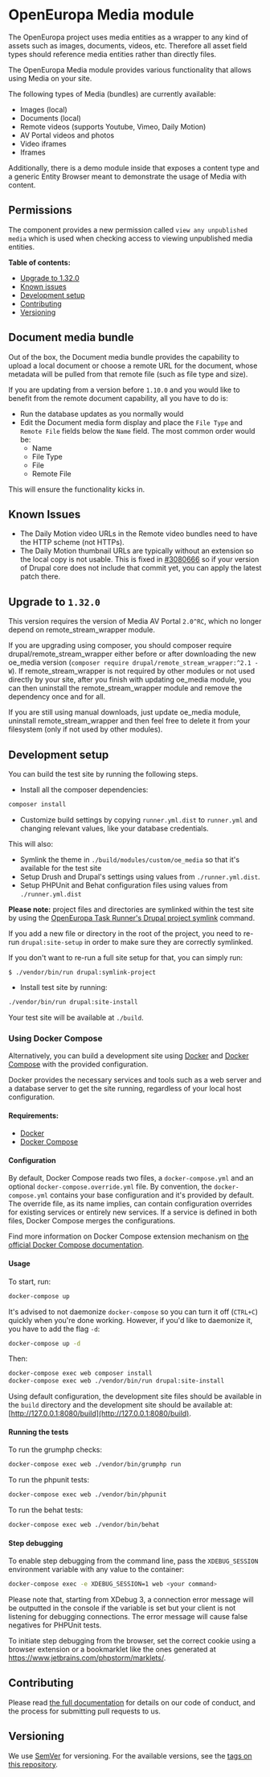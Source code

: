 # OpenEuropa Media module

The OpenEuropa project uses media entities as a wrapper to any kind of assets such as images, documents, videos, etc. Therefore all asset field types should reference
media entities rather than directly files.

The OpenEuropa Media module provides various functionality that allows using Media on your site.

The following types of Media (bundles) are currently available:

* Images (local)
* Documents (local)
* Remote videos (supports Youtube, Vimeo, Daily Motion)
* AV Portal videos and photos
* Video iframes
* Iframes

Additionally, there is a demo module inside that exposes a content type and a generic Entity Browser meant to demonstrate the usage of Media with content.

## Permissions

The component provides a new permission called `view any unpublished media` which is used when checking access to viewing unpublished media entities.

**Table of contents:**

- [Upgrade to 1.32.0](#upgrade-to-1320)
- [Known issues](#known-issues)
- [Development setup](#development-setup)
- [Contributing](#contributing)
- [Versioning](#versioning)

## Document media bundle

Out of the box, the Document media bundle provides the capability to upload a local document or choose a remote URL for the document, whose metadata will be pulled from that remote file (such as file type and size).

If you are updating from a version before `1.10.0` and you would like to benefit from the remote document capability, all you have to do is:

* Run the database updates as you normally would
* Edit the Document media form display and place the `File Type` and `Remote File` fields below the `Name` field. The most common order would be:
  * Name
  * File Type
  * File
  * Remote File

This will ensure the functionality kicks in.

## Known Issues

* The Daily Motion video URLs in the Remote video bundles need to have the HTTP scheme (not HTTPs).
* The Daily Motion thumbnail URLs are typically without an extension so the local copy is not usable. This is fixed in [#3080666](https://www.drupal.org/project/drupal/issues/3080666) so if
your version of Drupal core does not include that commit yet, you can apply the latest patch there.

## Upgrade to `1.32.0`
This version requires the version of Media AV Portal `2.0^RC`, which no longer depend on remote_stream_wrapper module.

If you are upgrading using composer, you should composer require drupal/remote_stream_wrapper either before or after downloading the new oe_media version (`composer require drupal/remote_stream_wrapper:^2.1 -W`).
If remote_stream_wrapper is not required by other modules or not used directly by your site, after you finish with updating oe_media module, you can then uninstall the remote_stream_wrapper module and remove the dependency once and for all.

If you are still using manual downloads, just update oe_media module, uninstall remote_stream_wrapper and then feel free to delete it from your filesystem (only if not used by other modules).

## Development setup

You can build the test site by running the following steps.

* Install all the composer dependencies:

```bash
composer install
```

* Customize build settings by copying `runner.yml.dist` to `runner.yml` and
changing relevant values, like your database credentials.

This will also:
- Symlink the theme in  `./build/modules/custom/oe_media` so that it's available for the test site
- Setup Drush and Drupal's settings using values from `./runner.yml.dist`.
- Setup PHPUnit and Behat configuration files using values from `./runner.yml.dist`

**Please note:** project files and directories are symlinked within the test site by using the
[OpenEuropa Task Runner's Drupal project symlink](https://github.com/openeuropa/task-runner-drupal-project-symlink)
command.

If you add a new file or directory in the root of the project, you need to re-run `drupal:site-setup` in order to make
sure they are correctly symlinked.

If you don't want to re-run a full site setup for that, you can simply run:

```
$ ./vendor/bin/run drupal:symlink-project
```

* Install test site by running:

```bash
./vendor/bin/run drupal:site-install
```

Your test site will be available at `./build`.

### Using Docker Compose

Alternatively, you can build a development site using [Docker](https://www.docker.com/get-docker) and
[Docker Compose](https://docs.docker.com/compose/) with the provided configuration.

Docker provides the necessary services and tools such as a web server and a database server to get the site running,
regardless of your local host configuration.

#### Requirements:

- [Docker](https://www.docker.com/get-docker)
- [Docker Compose](https://docs.docker.com/compose/)

#### Configuration

By default, Docker Compose reads two files, a `docker-compose.yml` and an optional `docker-compose.override.yml` file.
By convention, the `docker-compose.yml` contains your base configuration and it's provided by default.
The override file, as its name implies, can contain configuration overrides for existing services or entirely new
services.
If a service is defined in both files, Docker Compose merges the configurations.

Find more information on Docker Compose extension mechanism on [the official Docker Compose documentation](https://docs.docker.com/compose/extends/).

#### Usage

To start, run:

```bash
docker-compose up
```

It's advised to not daemonize `docker-compose` so you can turn it off (`CTRL+C`) quickly when you're done working.
However, if you'd like to daemonize it, you have to add the flag `-d`:

```bash
docker-compose up -d
```

Then:

```bash
docker-compose exec web composer install
docker-compose exec web ./vendor/bin/run drupal:site-install
```

Using default configuration, the development site files should be available in the `build` directory and the development
site should be available at: [http://127.0.0.1:8080/build](http://127.0.0.1:8080/build).

#### Running the tests

To run the grumphp checks:

```bash
docker-compose exec web ./vendor/bin/grumphp run
```

To run the phpunit tests:

```bash
docker-compose exec web ./vendor/bin/phpunit
```

To run the behat tests:

```bash
docker-compose exec web ./vendor/bin/behat
```

#### Step debugging

To enable step debugging from the command line, pass the `XDEBUG_SESSION` environment variable with any value to
the container:

```bash
docker-compose exec -e XDEBUG_SESSION=1 web <your command>
```

Please note that, starting from XDebug 3, a connection error message will be outputted in the console if the variable is
set but your client is not listening for debugging connections. The error message will cause false negatives for PHPUnit
tests.

To initiate step debugging from the browser, set the correct cookie using a browser extension or a bookmarklet
like the ones generated at https://www.jetbrains.com/phpstorm/marklets/.

## Contributing

Please read [the full documentation](https://github.com/openeuropa/openeuropa) for details on our code of conduct,
and the process for submitting pull requests to us.

## Versioning

We use [SemVer](http://semver.org/) for versioning. For the available versions,
see the [tags on this repository](https://github.com/openeuropa/oe_media/tags).

